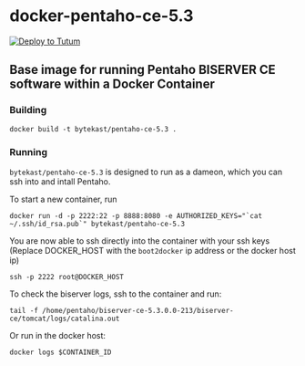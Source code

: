 docker-pentaho-ce-5.3
==============

[![Deploy to Tutum](https://s.tutum.co/deploy-to-tutum.svg)](https://dashboard.tutum.co/stack/deploy/)

## Base image for running Pentaho BISERVER CE software within a Docker Container

### Building
```
docker build -t bytekast/pentaho-ce-5.3 .
```

### Running

`bytekast/pentaho-ce-5.3` is designed to run as a dameon, which you can ssh into and intall Pentaho.

To start a new container, run
```
docker run -d -p 2222:22 -p 8888:8080 -e AUTHORIZED_KEYS="`cat ~/.ssh/id_rsa.pub`" bytekast/pentaho-ce-5.3
```

You are now able to ssh directly into the container with your ssh keys (Replace DOCKER_HOST with the `boot2docker` ip address or the docker host ip)
```
ssh -p 2222 root@DOCKER_HOST
```

To check the biserver logs, ssh to the container and run:
```
tail -f /home/pentaho/biserver-ce-5.3.0.0-213/biserver-ce/tomcat/logs/catalina.out
```

Or run in the docker host:
```
docker logs $CONTAINER_ID
```
